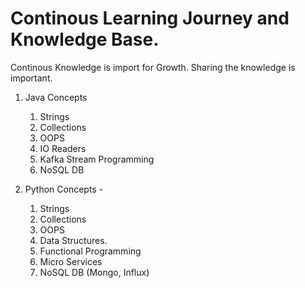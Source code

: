 # Continous Learning Journey and Knowledge Base.

Continous Knowledge is import for Growth. Sharing the knowledge is important.

1. Java Concepts
    1. Strings
    2. Collections
    3. OOPS
    4. IO Readers
    5. Kafka Stream Programming
    6. NoSQL DB
    
2. Python Concepts -
    1. Strings
    2. Collections
    3. OOPS
    4. Data Structures.
    5. Functional Programming
    6. Micro Services
    7. NoSQL DB (Mongo, Influx)

